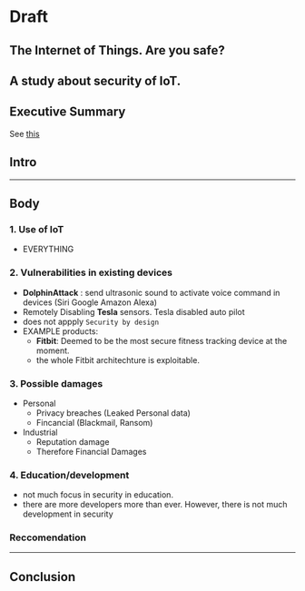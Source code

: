 # Draft

## The Internet of Things. Are you safe?
## A study about security of IoT.


## Executive Summary

See [this](./exsummary.md)


## Intro

---

## Body

### 1. Use of IoT

- EVERYTHING

### 2. Vulnerabilities in existing devices

- __DolphinAttack__ : send ultrasonic sound to activate voice command in devices (Siri Google Amazon Alexa)
- Remotely Disabling __Tesla__ sensors. Tesla disabled auto pilot
- does not appply `Security by design`
- EXAMPLE products:
  - __Fitbit__: Deemed to be the most secure fitness tracking device at the moment.
  - the whole Fitbit architechture is exploitable.

### 3. Possible damages

- Personal
  - Privacy breaches (Leaked Personal data)
  - Fincancial (Blackmail, Ransom)
- Industrial
  - Reputation damage
  - Therefore Financial Damages

### 4. Education/development

- not much focus in security in education.
- there are more developers more than ever. However, there is not much development in security


### Reccomendation

---

## Conclusion
